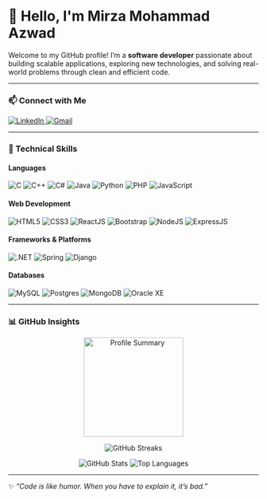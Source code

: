 # 👋 Hello, I'm Mirza Mohammad Azwad  

Welcome to my GitHub profile! I’m a **software developer** passionate about building scalable applications, exploring new technologies, and solving real-world problems through clean and efficient code.  

---

### 📫 Connect with Me  
<a href="https://www.linkedin.com/in/mirza-mohammad-azwad-b5239b1a4/">
  <img src="https://img.shields.io/badge/LinkedIn-%230077B5.svg?style=for-the-badge&logo=linkedin&logoColor=white" alt="LinkedIn" />
</a>
<a href="mailto:mirzaazwad8@gmail.com?subject=Hello%20Azwad">
  <img src="https://img.shields.io/badge/Gmail-%23D14836.svg?style=for-the-badge&logo=gmail&logoColor=white" alt="Gmail"/>
</a>

---

### 💼 Technical Skills  

#### Languages  
![C](https://img.shields.io/badge/C-%2300599C.svg?style=for-the-badge&logo=c&logoColor=white)
![C++](https://img.shields.io/badge/C++-%2300599C.svg?style=for-the-badge&logo=cplusplus&logoColor=white)
![C#](https://img.shields.io/badge/C%23-%23239120.svg?style=for-the-badge&logo=c-sharp&logoColor=white)
![Java](https://img.shields.io/badge/Java-ED8B00.svg?style=for-the-badge&logo=openjdk&logoColor=white)
![Python](https://img.shields.io/badge/Python-3670A0.svg?style=for-the-badge&logo=python&logoColor=ffdd54)
![PHP](https://img.shields.io/badge/PHP-777BB4.svg?style=for-the-badge&logo=php&logoColor=white)
![JavaScript](https://img.shields.io/badge/JavaScript-%23323330.svg?style=for-the-badge&logo=javascript&logoColor=%23F7DF1E)

#### Web Development  
![HTML5](https://img.shields.io/badge/HTML5-%23E34F26.svg?style=for-the-badge&logo=html5&logoColor=white)
![CSS3](https://img.shields.io/badge/CSS3-%231572B6.svg?style=for-the-badge&logo=css3&logoColor=white)
![ReactJS](https://img.shields.io/badge/React-20232A.svg?style=for-the-badge&logo=react&logoColor=61DAFB)
![Bootstrap](https://img.shields.io/badge/Bootstrap-563D7C.svg?style=for-the-badge&logo=bootstrap&logoColor=white)
![NodeJS](https://img.shields.io/badge/Node.js-43853D.svg?style=for-the-badge&logo=node.js&logoColor=white)
![ExpressJS](https://img.shields.io/badge/Express.js-404D59.svg?style=for-the-badge)

#### Frameworks & Platforms  
![.NET](https://img.shields.io/badge/.NET-5C2D91.svg?style=for-the-badge&logo=dotnet&logoColor=white)
![Spring](https://img.shields.io/badge/Spring-6DB33F.svg?style=for-the-badge&logo=spring&logoColor=white)
![Django](https://img.shields.io/badge/Django-092E20.svg?style=for-the-badge&logo=django&logoColor=white)

#### Databases  
![MySQL](https://img.shields.io/badge/MySQL-00f.svg?style=for-the-badge&logo=mysql&logoColor=white)
![Postgres](https://img.shields.io/badge/Postgres-316192.svg?style=for-the-badge&logo=postgresql&logoColor=white)
![MongoDB](https://img.shields.io/badge/MongoDB-4EA94B.svg?style=for-the-badge&logo=mongodb&logoColor=white)
![Oracle XE](https://img.shields.io/badge/Oracle-XE-blue?style=for-the-badge&logo=oracle&logoColor=white)

---

### 📊 GitHub Insights  

<p align="center">
  <img src="https://github-profile-summary-cards.vercel.app/api/cards/profile-details?username=mirzaazwad&theme=github_dark" height="200em" alt="Profile Summary" />
</p>

<p align="center">
  <img src="https://github-readme-streak-stats.herokuapp.com/?user=mirzaazwad&theme=black-ice&hide_border=true&stroke=0000&background=0D1117&ring=e05397&fire=e05397&currStreakLabel=e05397" alt="GitHub Streaks" />
</p>

<p align="center">
  <img src="https://github-readme-stats.vercel.app/api?username=mirzaazwad&theme=dark&show_icons=true" alt="GitHub Stats" />
  <img src="https://github-readme-stats.vercel.app/api/top-langs/?username=mirzaazwad&theme=dark&layout=compact" alt="Top Languages" />
</p>

---

✨ *“Code is like humor. When you have to explain it, it’s bad.”*  

